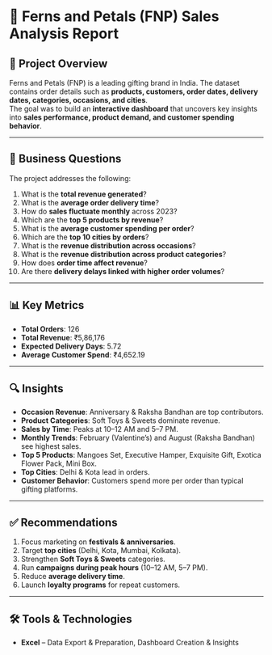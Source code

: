 # 🌸 Ferns and Petals (FNP) Sales Analysis Report

## 📌 Project Overview
Ferns and Petals (FNP) is a leading gifting brand in India. The dataset contains order details such as **products, customers, order dates, delivery dates, categories, occasions, and cities**.  
The goal was to build an **interactive dashboard** that uncovers key insights into **sales performance, product demand, and customer spending behavior**.  

---

## 🎯 Business Questions
The project addresses the following:
1. What is the **total revenue generated**?  
2. What is the **average order delivery time**?  
3. How do **sales fluctuate monthly** across 2023?  
4. Which are the **top 5 products by revenue**?  
5. What is the **average customer spending per order**?  
6. Which are the **top 10 cities by orders**?  
7. What is the **revenue distribution across occasions**?  
8. What is the **revenue distribution across product categories**?  
9. How does **order time affect revenue**?  
10. Are there **delivery delays linked with higher order volumes**?  

---

## 📊 Key Metrics
- **Total Orders**: 126  
- **Total Revenue**: ₹5,86,176  
- **Expected Delivery Days**: 5.72  
- **Average Customer Spend**: ₹4,652.19  

---

## 🔍 Insights
- **Occasion Revenue**: Anniversary & Raksha Bandhan are top contributors.  
- **Product Categories**: Soft Toys & Sweets dominate revenue.  
- **Sales by Time**: Peaks at 10–12 AM and 5–7 PM.  
- **Monthly Trends**: February (Valentine’s) and August (Raksha Bandhan) see highest sales.  
- **Top 5 Products**: Mangoes Set, Executive Hamper, Exquisite Gift, Exotica Flower Pack, Mini Box.  
- **Top Cities**: Delhi & Kota lead in orders.  
- **Customer Behavior**: Customers spend more per order than typical gifting platforms.  

---

## ✅ Recommendations
1. Focus marketing on **festivals & anniversaries**.  
2. Target **top cities** (Delhi, Kota, Mumbai, Kolkata).  
3. Strengthen **Soft Toys & Sweets** categories.  
4. Run **campaigns during peak hours** (10–12 AM, 5–7 PM).  
5. Reduce **average delivery time**.  
6. Launch **loyalty programs** for repeat customers.  

---

## 🛠️ Tools & Technologies
 
- **Excel** – Data Export & Preparation, Dashboard Creation & Insights  


